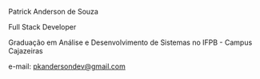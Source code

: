 Patrick Anderson de Souza

Full Stack Developer

Graduação em Análise e Desenvolvimento de Sistemas no IFPB - Campus Cajazeiras

e-mail: pkandersondev@gmail.com
